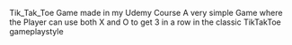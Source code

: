 Tik_Tak_Toe Game made in my Udemy Course
A very simple Game where the Player can use both X and O to get 3 in a row in the classic TikTakToe gameplaystyle
